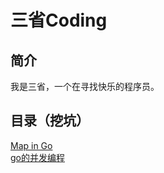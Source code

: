 # 三省Coding
## 简介
我是三省，一个在寻找快乐的程序员。


## 目录（挖坑）
[Map in Go](./blog/language/mapgo.md)  
[go的并发编程](./blog/language/MultithreadingGo.md)  